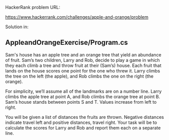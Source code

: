 HackerRank problem URL:

https://www.hackerrank.com/challenges/apple-and-orange/problem

Solution in:

AppleandOrangeExercise/Program.cs
---------------------------------------------------------------------------------------------------


Sam's house has an apple tree and an orange tree that yield an abundance of fruit. Sam’s two children, Larry and Rob, decide to play a game in which they each climb a tree and throw fruit at their (Sam’s) house. Each fruit that lands on the house scores one point for the one who threw it. Larry climbs the tree on the left (the apple), and Rob climbs the one on the right (the orange).

For simplicity, we’ll assume all of the landmarks are on a number line. Larry climbs the apple tree at point A, and Rob climbs the orange tree at point B. Sam’s house stands between points  S and T. Values increase from left to right.

You will be given a list of distances the fruits are thrown. Negative distances indicate travel left and positive distances, travel right. Your task will be to calculate the scores for Larry and Rob and report them each on a separate line.
